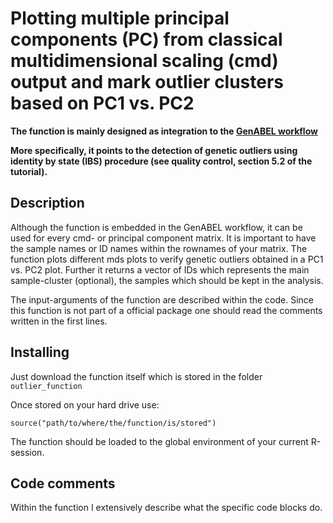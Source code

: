 # Plotting multiple principal components (PC) from classical multidimensional scaling (cmd) output and mark outlier clusters based on PC1 vs. PC2

**The function is mainly designed as integration to the [GenABEL workflow](https://zenodo.org/record/19738#.V_3eyvmLSHs)**

**More specifically, it points to the detection of genetic outliers using identity by state (IBS) procedure (see quality control, section 5.2 of the tutorial).**

## Description
Although the function is embedded in the GenABEL workflow, it can be used for every cmd- or principal component matrix.
It is important to have the sample names or ID names within the rownames of your matrix.
The function plots different mds plots to verify genetic outliers obtained in a PC1 vs. PC2 plot.
Further it returns a vector of IDs which represents the main sample-cluster (optional), the samples which should be kept in the analysis.

The input-arguments of the function are described within the code.
Since this function is not part of a official package one should read the comments written in the first lines.

## Installing
Just download the function itself which is stored in the folder `outlier_function`

Once stored on your hard drive use:
```
source("path/to/where/the/function/is/stored")
```
The function should be loaded to the global environment of your current R-session.

## Code comments
Within the function I extensively describe what the specific code blocks do.
